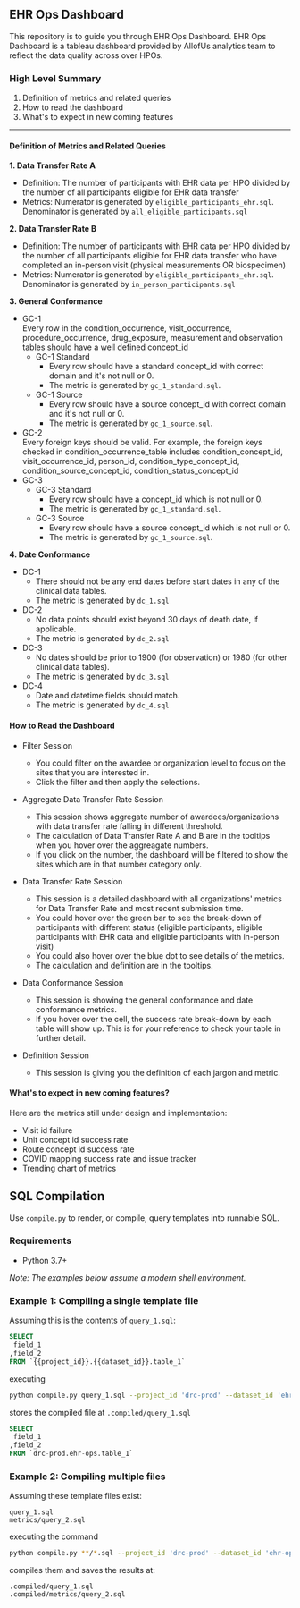 ## **EHR Ops Dashboard**
This repository is to guide you through EHR Ops Dashboard. EHR Ops Dashboard is a tableau dashboard provided by AllofUs analytics team to reflect the data quality across over HPOs.

### High Level Summary ###
1. Definition of metrics and related queries
2. How to read the dashboard
3. What's to expect in new coming features 
---
#### Definition of Metrics and Related Queries ####

**1. Data Transfer Rate A** 
- Definition: The number of participants with EHR data per HPO divided by the number of all participants eligible for EHR data transfer
- Metrics: Numerator is generated by `eligible_participants_ehr.sql`. Denominator is generated by `all_eligible_participants.sql`

**2. Data Transfer Rate B**
- Definition: The number of participants with EHR data per HPO divided by the number of all participants eligible for EHR data transfer who have completed an in-person visit (physical measurements OR biospecimen) 
- Metrics: Numerator is generated by `eligible_participants_ehr.sql`. Denominator is generated by `in_person_participants.sql`

**3. General Conformance**
- GC-1 \
Every row in the condition_occurrence, visit_occurrence, procedure_occurrence, drug_exposure, measurement and observation tables should have a well defined concept_id
    - GC-1 Standard
        - Every row should have a standard concept_id with correct domain and it's not null or 0. 
        - The metric is generated by `gc_1_standard.sql`.
    - GC-1 Source
        - Every row should have a source concept_id with correct domain and it's not null or 0.
        - The metric is generated by `gc_1_source.sql`.
- GC-2 \
Every foreign keys should be valid. For example, the foreign keys checked in condition_occurrence_table includes condition_concept_id, visit_occurrence_id, person_id, condition_type_concept_id, condition_source_concept_id, condition_status_concept_id
- GC-3
    - GC-3 Standard
        - Every row should have a concept_id which is not null or 0. 
        - The metric is generated by `gc_1_standard.sql`.
    - GC-3 Source
        - Every row should have a source concept_id which is not null or 0.
        - The metric is generated by `gc_1_source.sql`.

**4. Date Conformance**
- DC-1
    - There should not be any end dates before start dates in any of the clinical data tables.
    - The metric is generated by `dc_1.sql`
- DC-2
    - No data points should exist beyond 30 days of death date, if applicable.
    - The metric is generated by `dc_2.sql`
- DC-3
    - No dates should be prior to 1900 (for observation) or 1980 (for other clinical data tables).
    - The metric is generated by `dc_3.sql`
- DC-4
    - Date and datetime fields should match.
    - The metric is generated by `dc_4.sql`

#### How to Read the Dashboard ####

- Filter Session
    - You could filter on the awardee or organization level to focus on the sites that you are interested in.
    - Click the filter and then apply the selections.

- Aggregate Data Transfer Rate Session
    - This session shows aggregate number of awardees/organizations with data transfer rate falling in different threshold.
    - The calculation of Data Transfer Rate A and B are in the tooltips when you hover over the aggreagate numbers. 
    - If you click on the number, the dashboard will be filtered to show the sites which are in that number category only.

- Data Transfer Rate Session
    - This session is a detailed dashboard with all organizations' metrics for Data Transfer Rate and most recent submission time.
    - You could hover over the green bar to see the break-down of participants with different status (eligible participants, eligible participants with EHR data and eligible participants with in-person visit) 
    - You could also hover over the blue dot to see details of the metrics.
    - The calculation and definition are in the tooltips.

- Data Conformance Session
    - This session is showing the general conformance and date conformance metrics.
    - If you hover over the cell, the success rate break-down by each table will show up. This is for your reference to check your table in further detail. 

- Definition Session
    - This session is giving you the definition of each jargon and metric. 

#### What's to expect in new coming features? ####

Here are the metrics still under design and implementation:
- Visit id failure 
- Unit concept id success rate
- Route concept id success rate
- COVID mapping success rate and issue tracker
- Trending chart of metrics

## SQL Compilation
Use `compile.py` to render, or compile, query templates into runnable SQL.

### Requirements
* Python 3.7+

_Note: The examples below assume a modern shell environment._

### Example 1: Compiling a single template file
Assuming this is the contents of `query_1.sql`:
```sql
SELECT 
 field_1
,field_2
FROM `{{project_id}}.{{dataset_id}}.table_1`
```
executing
```bash
python compile.py query_1.sql --project_id 'drc-prod' --dataset_id 'ehr-ops'  
```
stores the compiled file at `.compiled/query_1.sql`
```sql
SELECT 
 field_1
,field_2
FROM `drc-prod.ehr-ops.table_1`
```

### Example 2: Compiling multiple files
Assuming these template files exist:
```
query_1.sql
metrics/query_2.sql
```
executing the command
```bash
python compile.py **/*.sql --project_id 'drc-prod' --dataset_id 'ehr-ops'   
```
compiles them and saves the results at: 
```
.compiled/query_1.sql
.compiled/metrics/query_2.sql
```
